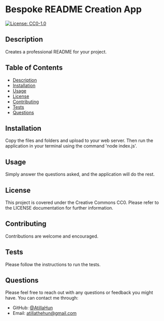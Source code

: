 # Bespoke README Creation App  

  [![License: CC0-1.0](https://img.shields.io/badge/License-CC0_1.0-lightgrey.svg)](http://creativecommons.org/publicdomain/zero/1.0/)

<div id="description"></div>  

## Description  

Creates a professional README for your project.

## Table of Contents
- [Description](#description)  
- [Installation](#installation)  
- [Usage](#usage)  
- [License](#license)  
- [Contributing](#contributing)  
- [Tests](#tests)  
- [Questions](#questions)


<div id="installation"></div>  

## Installation  

Copy the files and folders and upload to your web server. Then run the application in your terminal using the command 'node index.js'.  


<div id="usage"></div>  

## Usage  

Simply answer the questions asked, and the application will do the rest.  

<div id="license"></div>  

## License  

This project is covered under the Creative Commons CC0. Please refer to the LICENSE documentation for further information.  

<div id="contributing"></div>  

## Contributing  

Contributions are welcome and encouraged.   

<div id="tests"></div>  

## Tests  

Please follow the instructions to run the tests.  

<div id="questions"></div>  

## Questions  

Please feel free to reach out with any questions or feedback you might have. You can contact me through:  

* GitHub: [@AtillaHun](https://github.com/AtillaHun)
* Email: atillathehun@gmail.com

